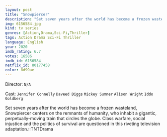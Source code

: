```yaml
---
layout: post
title: "Snowpiercer"
description: "Set seven years after the world has become a frozen wasteland, Snowpiercer centers on the remnants of humanity, who inhabit a gigantic, perpetually-moving train that circles the globe. Class warfare, social injustice and the politics of survival are questioned in this riveting television adaptation..."
img: 6156584.jpg
kind: tv series
genres: [Action,Drama,Sci-Fi,Thriller]
tags: Action Drama Sci-Fi Thriller 
language: English
year: 2020
imdb_rating: 6.7
votes: 16586
imdb_id: 6156584
netflix_id: 80177458
color: 8d99ae
---
```

Director: `N/A`  

Cast: `Jennifer Connelly` `Daveed Diggs` `Mickey Sumner` `Alison Wright` `Iddo Goldberg` 

Set seven years after the world has become a frozen wasteland, Snowpiercer centers on the remnants of humanity, who inhabit a gigantic, perpetually-moving train that circles the globe. Class warfare, social injustice and the politics of survival are questioned in this riveting television adaptation.::TNTDrama